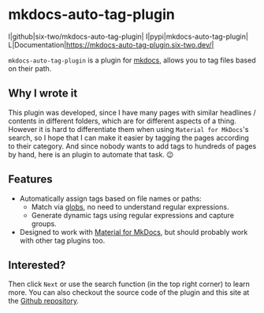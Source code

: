 # mkdocs-auto-tag-plugin

I|github|six-two/mkdocs-auto-tag-plugin|
I|pypi|mkdocs-auto-tag-plugin|
L|Documentation|https://mkdocs-auto-tag-plugin.six-two.dev/|

`mkdocs-auto-tag-plugin` is a plugin for [mkdocs](https://www.mkdocs.org/), allows you to tag files based on their path.

## Why I wrote it

This plugin was developed, since I have many pages with similar headlines / contents in different folders, which are for different aspects of a thing.
However it is hard to differentiate them when using `Material for MkDocs`'s search, so I hope that I can make it easier by tagging the pages according to their category.
And since nobody wants to add tags to hundreds of pages by hand, here is an plugin to automate that task. 😉

## Features

- Automatically assign tags based on file names or paths:
    - Match via [globs](usage.md#globs), no need to understand regular expressions.
    - Generate dynamic tags using regular expressions and capture groups.
- Designed to work with [Material for MkDocs](https://squidfunk.github.io/mkdocs-material/), but should probably work with other tag plugins too.

## Interested?

Then click `Next` or use the search function (in the top right corner) to learn more.
You can also checkout the source code of the plugin and this site at the [Github repository](https://github.com/six-two/mkdocs-auto-tag-plugin).
